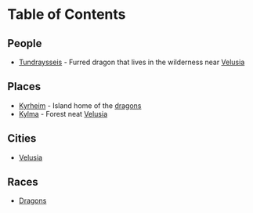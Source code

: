 # Table of Contents

## People

- [Tundraysseis](/countries/country-1/people-in-country-1/tundra.md) - Furred dragon that lives in the wilderness near [Velusia](/countries/country-1/velusia/velusia.md)

## Places

- [Kyrheim](/places/kyrheim.md) - Island home of the [dragons](/races/dragons.md)
- [Kylma](/countries/country-1/places-in-country-1/kylma.md) - Forest neat [Velusia](/countries/country-1/velusia/velusia.md)

## Cities

- [Velusia](/countries/country-1/velusia/velusia.md)

## Races

- [Dragons](/races/dragons.md)
